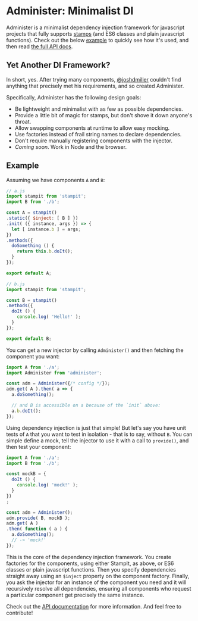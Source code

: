 # Administer: Minimalist DI

Administer is a minimalist dependency injection framework for javascript projects that fully
supports [stamps](https://github.com/stampit-org/stampit) (and ES6 classes and plain javascript
functions). Check out the below [example](#example) to quickly see how it's used, and then read [the
full API docs](docs/api.md).

## Yet Another DI Framework?

In short, yes. After trying many components, [@joshdmiller](https://github.com/joshdmiller) couldn't
find anything that precisely met his requirements, and so created Administer.

Specifically, Administer has the following design goals:

- Be lightweight and minimalist with as few as possible dependencies.
- Provide a little bit of magic for stamps, but don't shove it down anyone's throat.
- Allow swapping components at runtime to allow easy mocking.
- Use factories instead of frail string names to declare dependencies.
- Don't require manually registering components with the injector.
- *Coming soon*. Work in Node and the browser.

## Example

Assuming we have components `A` and `B`:

```js
// a.js
import stampit from 'stampit';
import B from './b';

const A = stampit()
.static({ $inject: [ B ] })
.init( ({ instance, args }) => {
  let [ instance.b ] = args;
})
.methods({
  doSomething () {
    return this.b.doIt();
  }
});

export default A;

// b.js
import stampit from 'stampit';

const B = stampit()
.methods({
  doIt () {
    console.log( 'Hello!' );
  }
});

export default B;
```

You can get a new injector by calling `Administer()` and then fetching the component you want:

```js
import A from './a';
import Administer from 'administer';

const adm = Administer({/* config */});
adm.get( A ).then( a => {
  a.doSomething();

  // and B is accessible on a because of the `init` above:
  a.b.doIt();
});
```

Using dependency injection is just that simple! But let's say you have unit tests of `A` that you
want to test in isolation - that is to say, without `B`. You can simple define a mock, tell the
injector to use it with a call to `provide()`, and then test your component:

```js
import A from './a';
import B from './b';

const mockB = {
  doIt () {
    console.log( 'mock!' );
  }
})
;

const adm = Administer();
adm.provide( B, mockB );
adm.get( A )
.then( function ( a ) {
  a.doSomething();
  // -> 'mock!'
});
```

This is the core of the dependency injection framework. You create factories for the components,
using either StampIt, as above, or ES6 classes or plain javascript functions. Then you specify
dependencies straight away using an `$inject` property on the component factory. Finally, you ask the
injector for an instance of the component you need and it will recursively resolve all dependencies,
ensuring all components who request a particular component get precisely the same instance.

Check out the [API documentation](docs/api.md) for more information. And feel free to contribute!

